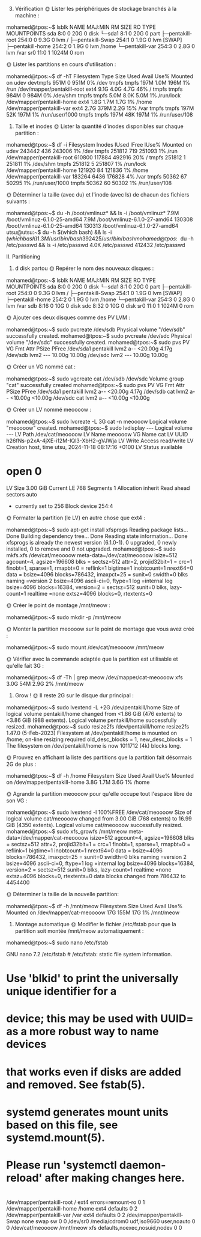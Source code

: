 3. Vérification
🌞 Lister les périphériques de stockage branchés à la machine :

mohamed@tpos:~$ lsblk
NAME               MAJ:MIN RM  SIZE RO TYPE MOUNTPOINTS
sda                  8:0    0   20G  0 disk
└─sda1               8:1    0   20G  0 part
  ├─pentakill-root 254:0    0  9.3G  0 lvm  /
  ├─pentakill-Swap 254:1    0  1.9G  0 lvm  [SWAP]
  ├─pentakill-home 254:2    0  1.9G  0 lvm  /home
  └─pentakill-var  254:3    0  2.8G  0 lvm  /var
sr0                 11:0    1 1024M  0 rom


🌞 Lister les partitions en cours d'utilisation :

mohamed@tpos:~$ df -hT
Filesystem                 Type      Size  Used Avail Use% Mounted on
udev                       devtmpfs  951M     0  951M   0% /dev
tmpfs                      tmpfs     197M  1.0M  196M   1% /run
/dev/mapper/pentakill-root ext4      9.1G  4.0G  4.7G  46% /
tmpfs                      tmpfs     984M     0  984M   0% /dev/shm
tmpfs                      tmpfs     5.0M  8.0K  5.0M   1% /run/lock
/dev/mapper/pentakill-home ext4      1.8G  1.7M  1.7G   1% /home
/dev/mapper/pentakill-var  ext4      2.7G  379M  2.2G  15% /var
tmpfs                      tmpfs     197M   52K  197M   1% /run/user/1000
tmpfs                      tmpfs     197M   48K  197M   1% /run/user/108



1. Taille et inodes
🌞 Lister la quantité d'inodes disponibles sur chaque partition :

mohamed@tpos:~$ df -i
Filesystem                 Inodes  IUsed  IFree IUse% Mounted on
udev                       243442    436 243006    1% /dev
tmpfs                      251812    719 251093    1% /run
/dev/mapper/pentakill-root 610800 117884 492916   20% /
tmpfs                      251812      1 251811    1% /dev/shm
tmpfs                      251812      5 251807    1% /run/lock
/dev/mapper/pentakill-home 121920     84 121836    1% /home
/dev/mapper/pentakill-var  183264   6436 176828    4% /var
tmpfs                       50362     67  50295    1% /run/user/1000
tmpfs                       50362     60  50302    1% /run/user/108


🌞 Déterminer la taille (avec du) et l'inode (avec ls) de chacun des fichiers suivants :

mohamed@tpos:~$ du -h /boot/vmlinuz*  && ls -i /boot/vmlinuz*
7.9M    /boot/vmlinuz-6.1.0-25-amd64
7.9M    /boot/vmlinuz-6.1.0-27-amd64
130308 /boot/vmlinuz-6.1.0-25-amd64  130313 /boot/vmlinuz-6.1.0-27-amd64
utsu@utsu:~$ du -h $(which bash) && ls -i $(which bash)
1.3M    /usr/bin/bash
392425 /usr/bin/bash
mohamed@tpos:~$ du -h /etc/passwd && ls -i /etc/passwd
4.0K    /etc/passwd
412432 /etc/passwd



II. Partitioning

1. d disk partou
🌞 Repérer le nom des nouveaux disques :

mohamed@tpos:~$ lsblk
NAME               MAJ:MIN RM  SIZE RO TYPE MOUNTPOINTS
sda                  8:0    0   20G  0 disk
└─sda1               8:1    0   20G  0 part
  ├─pentakill-root 254:0    0  9.3G  0 lvm  /
  ├─pentakill-Swap 254:1    0  1.9G  0 lvm  [SWAP]
  ├─pentakill-home 254:2    0  1.9G  0 lvm  /home
  └─pentakill-var  254:3    0  2.8G  0 lvm  /var
sdb                  8:16   0   10G  0 disk
sdc                  8:32   0   10G  0 disk
sr0                 11:0    1 1024M  0 rom


🌞 Ajouter ces deux disques comme des PV LVM :

mohamed@tpos:~$ sudo pvcreate /dev/sdb
  Physical volume "/dev/sdb" successfully created.
mohamed@tpos:~$ sudo pvcreate /dev/sdc
  Physical volume "/dev/sdc" successfully created.
mohamed@tpos:~$ sudo pvs
  PV         VG        Fmt  Attr PSize   PFree
  /dev/sda1  pentakill lvm2 a--  <20.00g  4.17g
  /dev/sdb             lvm2 ---   10.00g 10.00g
  /dev/sdc             lvm2 ---   10.00g 10.00g


🌞 Créer un VG nommé cat :

mohamed@tpos:~$ sudo vgcreate cat /dev/sdb /dev/sdc
  Volume group "cat" successfully created
mohamed@tpos:~$ sudo pvs
  PV         VG        Fmt  Attr PSize   PFree
  /dev/sda1  pentakill lvm2 a--  <20.00g   4.17g
  /dev/sdb   cat       lvm2 a--  <10.00g <10.00g
  /dev/sdc   cat       lvm2 a--  <10.00g <10.00g


🌞 Créer un LV nommé meoooow :

mohamed@tpos:~$ sudo lvcreate -L 3G cat -n meoooow
  Logical volume "meoooow" created.
mohamed@tpos:~$ sudo lvdisplay
  --- Logical volume ---
  LV Path                /dev/cat/meoooow
  LV Name                meoooow
  VG Name                cat
  LV UUID                h26fNs-p2xA-4jXE-i12M-IQl3-XbH2-gVJWja
  LV Write Access        read/write
  LV Creation host, time utsu, 2024-11-18 08:17:16 +0100
  LV Status              available
  # open                 0
  LV Size                3.00 GiB
  Current LE             768
  Segments               1
  Allocation             inherit
  Read ahead sectors     auto
  - currently set to     256
  Block device           254:4


🌞 Formater la partition (le LV) en autre chose que ext4 :

mohamed@tpos:~$ sudo apt-get install xfsprogs
Reading package lists... Done
Building dependency tree... Done
Reading state information... Done
xfsprogs is already the newest version (6.1.0-1).
0 upgraded, 0 newly installed, 0 to remove and 0 not upgraded.
mohamed@tpos:~$ sudo mkfs.xfs /dev/cat/meoooow
meta-data=/dev/cat/meoooow       isize=512    agcount=4, agsize=196608 blks
         =                       sectsz=512   attr=2, projid32bit=1
         =                       crc=1        finobt=1, sparse=1, rmapbt=0
         =                       reflink=1    bigtime=1 inobtcount=1 nrext64=0
data     =                       bsize=4096   blocks=786432, imaxpct=25
         =                       sunit=0      swidth=0 blks
naming   =version 2              bsize=4096   ascii-ci=0, ftype=1
log      =internal log           bsize=4096   blocks=16384, version=2
         =                       sectsz=512   sunit=0 blks, lazy-count=1
realtime =none                   extsz=4096   blocks=0, rtextents=0


🌞 Créer le point de montage /mnt/meow :

mohamed@tpos:~$ sudo mkdir -p /mnt/meow



🌞 Monter la partition meoooow sur le point de montage que vous avez créé :

mohamed@tpos:~$ sudo mount /dev/cat/meoooow /mnt/meow


🌞 Vérifier avec la commande adaptée que la partition est utilisable et qu'elle fait 3G :

mohamed@tpos:~$ df -Th | grep meow
/dev/mapper/cat-meoooow    xfs       3.0G   54M  2.9G   2% /mnt/meow



1. Grow !
🌞 Il reste 2G sur le disque dur principal :

mohamed@tpos:~$ sudo lvextend -L +2G /dev/pentakill/home
  Size of logical volume pentakill/home changed from <1.86 GiB (476 extents) to <3.86 GiB (988 extents).
  Logical volume pentakill/home successfully resized.
mohamed@tpos:~$ sudo resize2fs /dev/pentakill/home
resize2fs 1.47.0 (5-Feb-2023)
Filesystem at /dev/pentakill/home is mounted on /home; on-line resizing required
old_desc_blocks = 1, new_desc_blocks = 1
The filesystem on /dev/pentakill/home is now 1011712 (4k) blocks long.


🌞 Prouvez en affichant la liste des partitions que la partition fait désormais 2G de plus :

mohamed@tpos:~$ df -h /home
Filesystem                  Size  Used Avail Use% Mounted on
/dev/mapper/pentakill-home  3.8G  1.7M  3.6G   1% /home


🌞 Agrandir la partition meoooow pour qu'elle occupe tout l'espace libre de son VG :

mohamed@tpos:~$ sudo lvextend -l 100%FREE /dev/cat/meoooow
  Size of logical volume cat/meoooow changed from 3.00 GiB (768 extents) to 16.99 GiB (4350 extents).
  Logical volume cat/meoooow successfully resized.
mohamed@tpos:~$ sudo xfs_growfs /mnt/meow
meta-data=/dev/mapper/cat-meoooow isize=512    agcount=4, agsize=196608 blks
         =                       sectsz=512   attr=2, projid32bit=1
         =                       crc=1        finobt=1, sparse=1, rmapbt=0
         =                       reflink=1    bigtime=1 inobtcount=1 nrext64=0
data     =                       bsize=4096   blocks=786432, imaxpct=25
         =                       sunit=0      swidth=0 blks
naming   =version 2              bsize=4096   ascii-ci=0, ftype=1
log      =internal log           bsize=4096   blocks=16384, version=2
         =                       sectsz=512   sunit=0 blks, lazy-count=1
realtime =none                   extsz=4096   blocks=0, rtextents=0
data blocks changed from 786432 to 4454400


🌞 Déterminer la taille de la nouvelle partition:

mohamed@tpos:~$ df -h /mnt/meow
Filesystem               Size  Used Avail Use% Mounted on
/dev/mapper/cat-meoooow   17G  155M   17G   1% /mnt/meow



1. Montage automatique
🌞 Modifier le fichier /etc/fstab pour que la partition soit montée /mnt/meow automatiquement :

mohamed@tpos:~$ sudo nano /etc/fstab



  GNU nano 7.2                                                         /etc/fstab                                                                   # /etc/fstab: static file system information.
#
# Use 'blkid' to print the universally unique identifier for a
# device; this may be used with UUID= as a more robust way to name devices
# that works even if disks are added and removed. See fstab(5).
#
# systemd generates mount units based on this file, see systemd.mount(5).
# Please run 'systemctl daemon-reload' after making changes here.
#
# <file system> <mount point>   <type>  <options>       <dump>  <pass>
/dev/mapper/pentakill-root /               ext4    errors=remount-ro 0       1
/dev/mapper/pentakill-home /home           ext4    defaults        0       2
/dev/mapper/pentakill-var /var            ext4    defaults        0       2
/dev/mapper/pentakill-Swap none            swap    sw              0       0
/dev/sr0        /media/cdrom0   udf,iso9660 user,noauto     0       0
/dev/cat/meoooow  /mnt/meow  xfs  defaults,noexec,nosuid,nodev  0  0